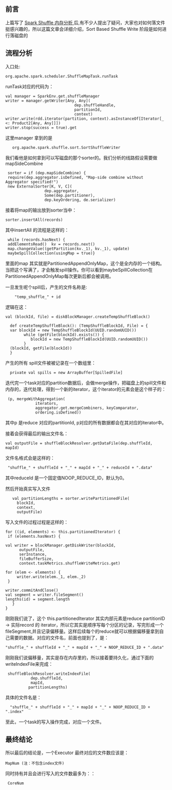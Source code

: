## 前言

上篇写了 [Spark Shuffle 内存分析 ](http://www.jianshu.com/p/c83bb237caa8) 后,有不少人提出了疑问，大家也对如何落文件挺感兴趣的，所以这篇文章会详细介绍，Sort Based Shuffle Write 阶段是如何进行落磁盘的


## 流程分析

入口处:

    org.apache.spark.scheduler.ShuffleMapTask.runTask

runTask对应的代码为：

```
val manager = SparkEnv.get.shuffleManager
writer = manager.getWriter[Any, Any](
                              dep.shuffleHandle, 
                              partitionId, 
                              context)
writer.write(rdd.iterator(partition, context).asInstanceOf[Iterator[_ <: Product2[Any, Any]]])
writer.stop(success = true).get
```

这里manager 拿到的是  
     
       org.apache.spark.shuffle.sort.SortShuffleWriter

我们看他是如何拿到可以写磁盘的那个sorter的。我们分析的线路假设需要做mapSideCombine

     sorter = if (dep.mapSideCombine) {  
     require(dep.aggregator.isDefined, "Map-side combine without Aggregator specified!")  
     new ExternalSorter[K, V, C](
                     dep.aggregator, 
                     Some(dep.partitioner), 
                     dep.keyOrdering, de.serializer)

接着将map的输出放到sorter当中：

    sorter.insertAll(records)

其中insertAll 的流程是这样的：

     while (records.hasNext) {  
     addElementsRead()  kv = records.next() 
     map.changeValue((getPartition(kv._1), kv._1), update)
     maybeSpillCollection(usingMap = true)}

里面的map 其实就是PartitionedAppendOnlyMap，这个是全内存的一个结构。当把这个写满了，才会触发spill操作。你可以看到maybeSpillCollection在PartitionedAppendOnlyMap每次更新后都会被调用。

一旦发生呢个spill后，产生的文件名称是:

        "temp_shuffle_" + id

逻辑在这：

    val (blockId, file) = diskBlockManager.createTempShuffleBlock() 

      def createTempShuffleBlock(): (TempShuffleBlockId, File) = {  
      var blockId = new TempShuffleBlockId(UUID.randomUUID()) 
            while (getFile(blockId).exists()) {   
               blockId = new TempShuffleBlockId(UUID.randomUUID())  
            }  
      (blockId, getFile(blockId))
      }

产生的所有 spill文件被被记录在一个数组里：

      private val spills = new ArrayBuffer[SpilledFile]

迭代完一个task对应的partition数据后，会做merge操作，把磁盘上的spill文件和内存的，迭代处理，得到一个新的iterator，这个iterator的元素会是这个样子的：

     (p, mergeWithAggregation(  
                 iterators, 
                 aggregator.get.mergeCombiners, keyComparator,
                 ordering.isDefined))

其中p 是reduce 对应的partitionId, p对应的所有数据都会在其对应的iterator中。

接着会获得最后的输出文件名：

    val outputFile = shuffleBlockResolver.getDataFile(dep.shuffleId, mapId)

文件名格式会是这样的：

     "shuffle_" + shuffleId + "_" + mapId + "_" + reduceId + ".data"

其中reduceId 是一个固定值NOOP_REDUCE_ID，默认为0。

然后开始真实写入文件

       val partitionLengths = sorter.writePartitionedFile(
         blockId, 
         context, 
         outputFile)

        

写入文件的过程过程是这样的：

```
for ((id, elements) <- this.partitionedIterator) { 
 if (elements.hasNext) {   
 
val writer = blockManager.getDiskWriter(blockId,
      outputFile, 
      serInstance,
      fileBufferSize,  
      context.taskMetrics.shuffleWriteMetrics.get)   

for (elem <- elements) {     
     writer.write(elem._1, elem._2)   
 }   
 
writer.commitAndClose()    
val segment = writer.fileSegment()   
lengths(id) = segment.length  
   }
}
```

刚刚我们说了，这个 this.partitionedIterator 其实内部元素是reduce partitionID -> 实际record 的 iterator，所以它其实是顺序写每个分区的记录，写完形成一个fileSegment,并且记录偏移量。这样后续每个的reduce就可以根据偏移量拿到自己需要的数据。对应的文件名，前面也提到了，是：

    "shuffle_" + shuffleId + "_" + mapId + "_" + NOOP_REDUCE_ID + ".data"

刚刚我们说偏移量，其实是存在内存里的，所以接着要持久化，通过下面的writeIndexFile来完成：

     shuffleBlockResolver.writeIndexFile(
               dep.shuffleId,
               mapId, 
              partitionLengths)

具体的文件名是：

      "shuffle_" + shuffleId + "_" + mapId + "_" + NOOP_REDUCE_ID + ".index"

至此，一个task的写入操作完成，对应一个文件。


## 最终结论

所以最后的结论是，一个Executor 最终对应的文件数应该是：

    MapNum (注：不包含index文件)

同时持有并且会进行写入的文件数最多为：：

     CoreNum
